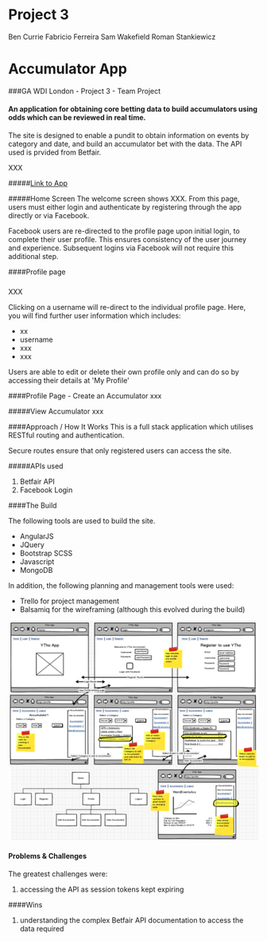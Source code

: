 # Project 3
Ben Currie
Fabricio Ferreira
Sam Wakefield
Roman Stankiewicz

# Accumulator App

###GA WDI London - Project 3 - Team Project

#### An application for obtaining core betting data to build accumulators using odds which can be reviewed in real time.

The site is designed to enable a pundit to obtain information on events by category and date, and build an accumulator bet with the data.  The API used is prvided from Betfair.

XXX

#####[Link to App](https://powerful-mountain-XXXXX.herokuapp.com/)

#####Home Screen
The welcome screen shows XXX.  From this page, users must either login and authenticate by registering through the app directly or via Facebook.

<!-- //Check this -->
Facebook users are re-directed to the profile page upon initial login, to complete their user profile.  This ensures consistency of the user journey and experience.
Subsequent logins via Facebook will not require this additional step.

####Profile page
#####
XXX

<!-- ![](./src/assets/images/CR_UserIndex.png) INSERT IMAGES HERE -->

Clicking on a username will re-direct to the individual profile page.  Here, you will find further user information which includes:

* xx
* username
* xxx
* xxx


Users are able to edit or delete their own profile only and can do so by accessing their details at 'My Profile'

####Profile Page - Create an Accumulator
xxx



#####View Accumulator
xxx

####Approach / How It Works
This is a full stack application which utilises RESTful routing and authentication.

Secure routes ensure that only registered users can access the site.

#####APIs used

1. Betfair API
2. Facebook Login

####The Build

The following tools are used to build the site.

* AngularJS
* JQuery
* Bootstrap SCSS
* Javascript
* MongoDB

In addition, the following planning and management tools were used:

* Trello for project management
* Balsamiq for the wireframing (although this evolved during the build)

![](./src/images/P3_BalsamiqAll.png) 


#### Problems & Challenges

The greatest challenges were:

1. accessing the API as session tokens kept expiring


####Wins
1. understanding the complex Betfair API documentation to access the data required
